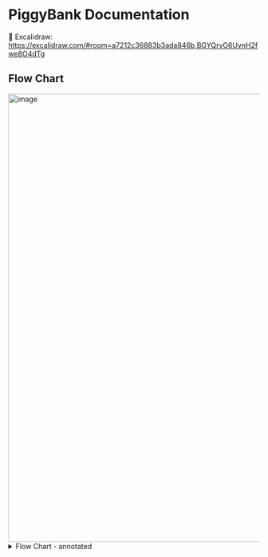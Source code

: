 # PiggyBank Documentation 

🎨 Excalidraw: https://excalidraw.com/#room=a7212c36883b3ada846b,BGYQrvG6UvnH2fwe8O4dTg 

## Flow Chart 
<img width="900" alt="image" src="https://github.com/user-attachments/assets/a6d2a03e-d8c0-44fe-b7e4-9331b6bd9b59" />

<details><summary>Flow Chart - annotated</summary>

  <img width="900" alt="image" src="https://github.com/user-attachments/assets/c9d2bb6d-8c71-46e3-85ca-8226f006d620" />

</details>

